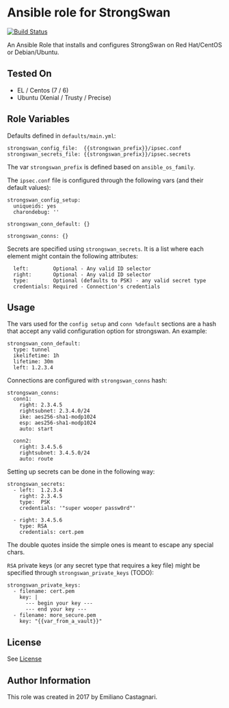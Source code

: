 # Ansible role for StrongSwan

[![Build Status](https://travis-ci.org/torian/ansible-role-strongswan.svg)](https://travis-ci.org/torian/ansible-role-strongswan)

An Ansible Role that installs and configures StrongSwan on Red Hat/CentOS or Debian/Ubuntu.

## Tested On

  * EL / Centos (7 / 6)
  * Ubuntu (Xenial / Trusty / Precise)


## Role Variables

Defaults defined in `defaults/main.yml`:

```
strongswan_config_file:  {{strongswan_prefix}}/ipsec.conf
strongswan_secrets_file: {{strongswan_prefix}}/ipsec.secrets
```

The var `strongswan_prefix` is defined based on `ansible_os_family`.

The `ipsec.conf` file is configured through the following vars (and their default values):

```
strongswan_config_setup:
  uniqueids: yes
  charondebug: ''

strongswan_conn_default: {}

strongswan_conns: {}
```

Secrets are specified using `strongswan_secrets`. It is a list where each
element might contain the following attributes:
```
  left:        Optional - Any valid ID selector
  right:       Optional - Any valid ID selector
  type:        Optional (defaults to PSK) - any valid secret type
  credentials: Required - Connection's credentials
```

## Usage

The vars used for the `config setup` and `conn %default` sections are a hash that accept
any valid configuration option for strongswan. An example:

```
strongswan_conn_default:
  type: tunnel
  ikelifetime: 1h
  lifetime: 30m
  left: 1.2.3.4
```

Connections are configured with `strongswan_conns` hash:

```
strongswan_conns:
  conn1:
    right: 2.3.4.5
    rightsubnet: 2.3.4.0/24
    ike: aes256-sha1-modp1024
    esp: aes256-sha1-modp1024
    auto: start

  conn2:
    right: 3.4.5.6
    rightsubnet: 3.4.5.0/24
    auto: route
```

Setting up secrets can be done in the following way:

```
strongswan_secrets:
  - left:  1.2.3.4
    right: 2.3.4.5
    type:  PSK
    credentials: '"super wooper passw0rd"'

  - right: 3.4.5.6
    type: RSA
    credentials: cert.pem
```

The double quotes inside the simple ones is meant to escape any special chars. 

`RSA` private keys (or any secret type that requires a key file) might be specified 
through `strongswan_private_keys` (TODO):

```
strongswan_private_keys:
  - filename: cert.pem
    key: |
      --- begin your key ---
      --- end your key ---
  - filename: more_secure.pem
    key: "{{var_from_a_vault}}"
```

## License

See [License](LICENSE)


## Author Information

This role was created in 2017 by Emiliano Castagnari.

